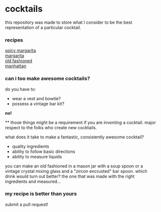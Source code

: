 # cocktails

this repository was made to store what I consider to be the best representation of a particular cocktail. 

### recipes

[spicy margarita](spicy-margarita.md)  
[margarita](margarita.md)  
[old fashioned](old-fashioned.md)  
[manhattan](manhattan.md)

### can i too make awesome cocktails?

do you have to:

 - wear a vest and bowtie?
 - possess a vintage bar kit? 

**no!**

** those things might be a requirement if you are *inventing* a cocktail. major respect to the folks who create new cocktails.

what does it take to make a fantastic, consistently awesome cocktail?

 * quality ingredients
 * ability to follow basic directions
 * ability to measure liquids

you can make an old fashioned in a mason jar with a soup spoon or a vintage crystal mixing glass and a "zircon encrusted" bar spoon. which drink would turn out better? the one that was made with the right ingredients and measured...

### my recipe is better than yours

submit a pull request!

